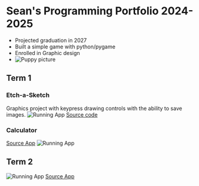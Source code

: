 # Sean's Programming Portfolio 2024-2025
* Projected graduation in 2027
* Built a simple game with python/pygame
* Enrolled in Graphic design
* ![Puppy picture](https://media.4-paws.org/f/3/9/1/f39115c5c798651f95141c37b692f76b669af761/VIER%20PFOTEN_2019-03-15_001-2886x1999-1920x1330.webp)
## Term 1
### Etch-a-Sketch
Graphics project with keypress drawing controls with the ability to save images.
![Running App](https://github.com/Sgandre3890/programmingportfolio2024a3/blob/main/images/Etch_a_sketch.png)
[Source code](https://github.com/Sgandre3890/programmingportfolio2024a3/tree/main/src/term1/EtchASketch)
### Calculator
[Source App](https://github.com/Sgandre3890/programmingportfolio2024a3/tree/main/src/term1/Calculator%202)
![Running App](https://github.com/Sgandre3890/programmingportfolio2024a3/blob/main/Clac_img.png)


## Term 2
![Running App](https://github.com/Sgandre3890/programmingportfolio2024a3/blob/main/images/SpaceGame%20Graphic.png)
[Source App](https://github.com/Sgandre3890/programmingportfolio2024a3/tree/main/src/term2/SpaceGame)
